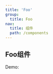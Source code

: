 ```yaml
---
title: 'Foo'
group:
  title: Foo
nav:
  title: 组件
  path: /components  
---
```


## Foo组件

Demo:

<code src="./demo/base.tsx" />
